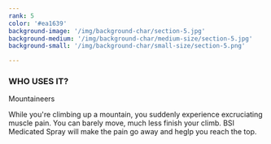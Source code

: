 ```yaml
---
rank: 5
color: '#ea1639'
background-image: '/img/background-char/section-5.jpg'
background-medium: '/img/background-char/medium-size/section-5.jpg'
background-small: '/img/background-char/small-size/section-5.png'

---
```


<h3>WHO USES IT?</h3>
<span>Mountaineers</span>
<p>While you're climbing up a mountain, you suddenly experience excruciating muscle pain. You can barely move, much less finish your climb. BSI Medicated Spray will make the pain go away and heglp you reach the top.</p>